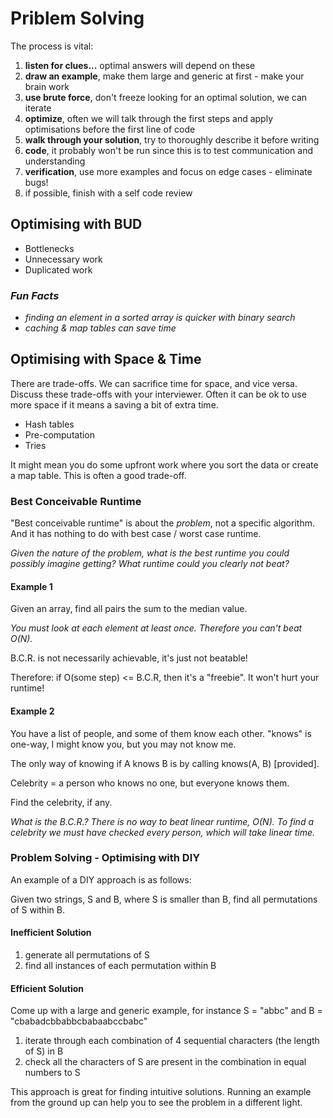 # Priblem Solving

The process is vital:

1. **listen for clues...** optimal answers will depend on these
2. **draw an example**, make them large and generic at first - make your brain work
3. **use brute force**, don't freeze looking for an optimal solution, we can iterate
4. **optimize**, often we will talk through the first steps and apply optimisations before the first line of code
5. **walk through your solution**, try to thoroughly describe it before writing
6. **code**, it probably won't be run since this is to test communication and understanding
7. **verification**, use more examples and focus on edge cases - eliminate bugs!
8. if possible, finish with a self code review

## Optimising with BUD

- Bottlenecks
- Unnecessary work
- Duplicated work

### _Fun Facts_

- _finding an element in a sorted array is quicker with binary search_
- _caching & map tables can save time_

## Optimising with Space & Time

There are trade-offs. We can sacrifice time for space, and vice versa. Discuss these trade-offs with your interviewer. Often it can be ok to use more space if it means a saving a bit of extra time.

- Hash tables
- Pre-computation
- Tries

It might mean you do some upfront work where you sort the data or create a map table. This is often a good trade-off.

### Best Conceivable Runtime

"Best conceivable runtime" is about the _problem_, not a specific algorithm. And it has nothing to do with best case / worst case runtime.

_Given the nature of the problem, what is the best runtime you could possibly imagine getting? What runtime could you clearly not beat?_

#### Example 1

Given an array, find all pairs the sum to the median value.

_You must look at each element at least once. Therefore you can't beat O(N)._

B.C.R. is not necessarily achievable, it's just not beatable!

Therefore: if O(some step) <= B.C.R, then it's a "freebie". It won't hurt your runtime!

#### Example 2

You have a list of people, and some of them know each other. "knows" is one-way, I might know you, but you may not know me.

The only way of knowing if A knows B is by calling knows(A, B) [provided].

Celebrity = a person who knows no one, but everyone knows them.

Find the celebrity, if any.

_What is the B.C.R.? There is no way to beat linear runtime, O(N). To find a celebrity we must have checked every person, which will take linear time._

### Problem Solving - Optimising with DIY

An example of a DIY approach is as follows:

Given two strings, S and B, where S is smaller than B, find all permutations of S within B.

#### Inefficient Solution

1. generate all permutations of S
2. find all instances of each permutation within B

#### Efficient Solution

Come up with a large and generic example, for instance S = "abbc" and B = "cbabadcbbabbcbabaabccbabc"

1. iterate through each combination of 4 sequential characters (the length of S) in B
2. check all the characters of S are present in the combination in equal numbers to S

This approach is great for finding intuitive solutions. Running an example from the ground up can help you to see the problem in a different light.
